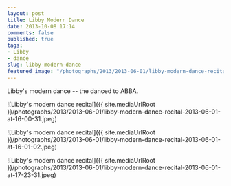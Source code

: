 ```yaml
---
layout: post
title: Libby Modern Dance
date: 2013-10-08 17:14
comments: false
published: true
tags:
- Libby
- dance
slug: libby-modern-dance
featured_image: "/photographs/2013/2013-06-01/libby-modern-dance-recital-2013-06-01-at-16-00-31.jpeg"
---
```

Libby's modern dance -- the danced to ABBA.

![Libby's modern dance recital]({{ site.mediaUrlRoot }}/photographs/2013/2013-06-01/libby-modern-dance-recital-2013-06-01-at-16-00-31.jpeg)

![Libby's modern dance recital]({{ site.mediaUrlRoot }}/photographs/2013/2013-06-01/libby-modern-dance-recital-2013-06-01-at-16-01-02.jpeg)

![Libby's modern dance recital]({{ site.mediaUrlRoot }}/photographs/2013/2013-06-01/libby-modern-dance-recital-2013-06-01-at-17-23-31.jpeg)
